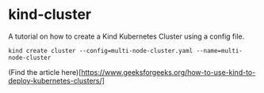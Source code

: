 # kind-cluster

A tutorial on how to create a Kind Kubernetes Cluster using a config file.

`kind create cluster --config=multi-node-cluster.yaml --name=multi-node-cluster`

(Find the article here)[https://www.geeksforgeeks.org/how-to-use-kind-to-deploy-kubernetes-clusters/]
